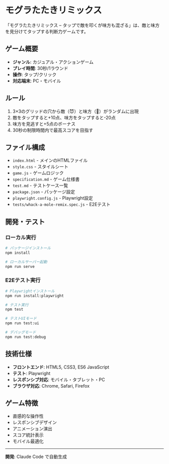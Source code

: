 # モグラたたきリミックス

「モグラたたきリミックス – タップで敵を叩くが味方も混ざる」は、敵と味方を見分けてタップする判断力ゲームです。

## ゲーム概要

- **ジャンル**: カジュアル・アクションゲーム
- **プレイ時間**: 30秒/1ラウンド
- **操作**: タップ/クリック
- **対応端末**: PC・モバイル

## ルール

1. 3×3のグリッドの穴から敵（😈）と味方（🐰）がランダムに出現
2. 敵をタップすると+10点、味方をタップすると-20点
3. 味方を見逃すと+5点のボーナス
4. 30秒の制限時間内で最高スコアを目指す

## ファイル構成

- `index.html` - メインのHTMLファイル
- `style.css` - スタイルシート
- `game.js` - ゲームロジック
- `specification.md` - ゲーム仕様書
- `test.md` - テストケース一覧
- `package.json` - パッケージ設定
- `playwright.config.js` - Playwright設定
- `tests/whack-a-mole-remix.spec.js` - E2Eテスト

## 開発・テスト

### ローカル実行
```bash
# パッケージインストール
npm install

# ローカルサーバー起動
npm run serve
```

### E2Eテスト実行
```bash
# Playwrightインストール
npm run install:playwright

# テスト実行
npm test

# テストUIモード
npm run test:ui

# デバッグモード
npm run test:debug
```

## 技術仕様

- **フロントエンド**: HTML5, CSS3, ES6 JavaScript
- **テスト**: Playwright
- **レスポンシブ対応**: モバイル・タブレット・PC
- **ブラウザ対応**: Chrome, Safari, Firefox

## ゲーム特徴

- 直感的な操作性
- レスポンシブデザイン
- アニメーション演出
- スコア統計表示
- モバイル最適化

---

**開発**: Claude Code で自動生成